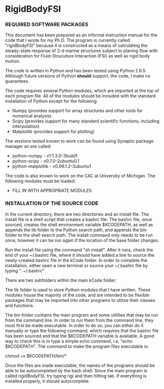 # RigidBodyFSI #


### REQUIRED SOFTWARE PACKAGES ###

This document has been prepared as an informal instruction manual for the code that I wrote for my Ph.D. The program is currently called "rigidBodyFSI" because it is constructed as a means of calculating the steady-state response of 2-d marine structures subject to planing flow with consideration for Fluid-Strucuture Interaction (FSI) as well as rigid body motion.

The code is written in Python and has been tested using Python 2.6.5. Although future versions of Python **should** support, the code, I make no guarantees.

The code requires several Python modules, which are imported at the top of each program file. All of the modules should be included with the standard installation of Python except for the following:
- Numpy (provides support for array structures and other tools for numerical analysis)
- Scipy (provides support for many standard scientific functions, including interpolation)
- Matplotlib (provides support for plotting)

The versions tested known to work can be found using Synaptic package manager an are called:
- python-numpy - v1:1.3.0-3build1
- python-scipy - v0.7.0-2ubuntu0.1
- python-matplotlib - v0.99.1.2-3ubuntu1

The code is also known to work on the CAC at University of Michigan. The following modules must be loaded:
- FILL IN WITH APPROPRIATE MODULES


### INSTALLATION OF THE SOURCE CODE ###

In the current directory, there are two directories and an install file. The install file is a shell script that creates a bashrc file. The bashrc file, once sourced, creates the shell environment variable $KCODEPATH, as well as appends the lib folder to the Python search path, and appends the bin folder to the shell search path. The install command only needs to be run once, however it can be run again if the location of the base folder changes.

Run the install file using the command "sh install". After it runs, check the end of your ~/.bashrc file, where it should have added a line to source the newly-created bashrc file in the kCode folder. In order to complete the installation, either open a new terminal or source your ~/.bashrc file by typing ". ~/.bashrc"

There are two subfolders within the main kCode folder:

The lib folder is used to store Python modules that I have written. These modules house the majority of the code, and are intended to be flexible packages that may be imported into other programs to utilize their classes and functions.

The bin folder contains the main program and some utilities that may be run from the command line. In order to run them from the command line, they must first be made executable. In order to do so, you can either do it manually or type the following command, which requires that the bashrc file has been sourced and that the $KCODEPATH variable is available. A good way to check this is to type a simple echo command, i.e. "echo $KCODEPATH". The command to make the program files executable is:

chmod +x $KCODEPATH/bin/*

Once the files are made executable, the names of the programs should be able to be autocompleted by the bash shell. Since the main program is called rigidBodyFSI, try typing rigi and then hitting tab. If everything is installed properly, it should autocomplete.
